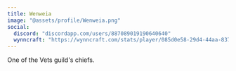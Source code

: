 ```yaml
---
title: Wenweia
image: "@assets/profile/Wenweia.png"
social:
  discord: "discordapp.com/users/887089019190640640"
  wynncraft: "https://wynncraft.com/stats/player/085d0e58-29d4-44aa-8379-92a4568a59d6"
---
```


One of the Vets guild's chiefs.
